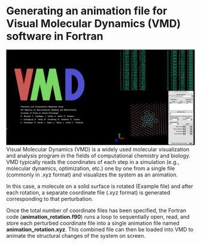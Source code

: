 # Generating an animation file for Visual Molecular Dynamics (VMD) software in Fortran
![image alt](https://github.com/atomicadi/Animate-a-rotating-molecule-on-solid-surface_in-Fortran/blob/77e654e17ab198b5ca6d11fa38d2ae6e7e3bff33/Untitled.001.png)
Visual Molecular Dynamics (VMD) is a widely used molecular visualization and analysis program in the fields of computational chemistry and biology. VMD typically reads the coordinates of each step in a simulation (e.g., molecular dynamics, optimization, etc.) one by one from a single file (commonly in .xyz format) and visualizes the system as an animation.

In this case, a molecule on a solid surface is rotated (Example file) and after each rotation, a separate coordinate file (.xyz format) is generated corresponding to that perturbation.


Once the total number of coordinate files has been specified, the Fortran code (**animation_rotation.f90**) runs a loop to sequentially open, read, and store each perturbed coordinate file into a single animation file named **animation_rotation.xyz**. This combined file can then be loaded into VMD to animate the structural changes of the system on screen.
